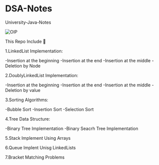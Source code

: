 # DSA-Notes
University-Java-Notes


![OIP](https://github.com/praneeth724/DSA-Notes/assets/116500216/8a31c87e-2a64-4233-9f93-31464ec30d6c)




This Repo Include 🚀


1.LinkedList Implementation:

-Insertion at the beginning
-Insertion at the end
-Insertion at the middle
-Deletion by Node

2.DoublyLinkedList Implementation:

-Insertion at the beginning
-Insertion at the end
-Insertion at the middle
-Deletion by value

3.Sorting Algorithms:

-Bubble Sort
-Insertion Sort
-Selection Sort

4.Tree Data Structure:

-Binary Tree Implementation
-Binary Seacrh Tree Implementation

5.Stack Implement Using Arrays

6.Queue Implent Unisg LinkedLists

7.Bracket Matching Problems


